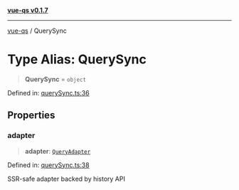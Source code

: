 [**vue-qs v0.1.7**](../README.md)

***

[vue-qs](../README.md) / QuerySync

# Type Alias: QuerySync

> **QuerySync** = `object`

Defined in: [querySync.ts:36](https://github.com/iamsomraj/vue-qs/blob/ab438db5bb6a3e0a51e2435f962a383278df5579/src/querySync.ts#L36)

## Properties

### adapter

> **adapter**: [`QueryAdapter`](QueryAdapter.md)

Defined in: [querySync.ts:38](https://github.com/iamsomraj/vue-qs/blob/ab438db5bb6a3e0a51e2435f962a383278df5579/src/querySync.ts#L38)

SSR-safe adapter backed by history API
